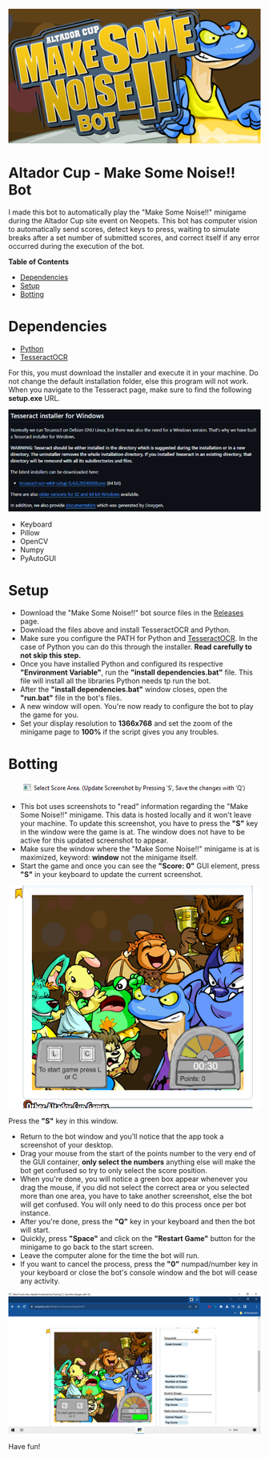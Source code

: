 <p align="center">
  <img src="https://raw.githubusercontent.com/Unovamata/Make-Some-Noise-Bot/main/Wiki/banner.png" />
</p>

# Altador Cup - Make Some Noise!! Bot

I made this bot to automatically play the "Make Some Noise!!" minigame during the Altador Cup site event on Neopets. This bot has computer vision to automatically send scores, detect keys to press, waiting to simulate breaks after a set number of submitted scores, and correct itself if any error occurred during the execution of the bot.
 
**Table of Contents**

+ [Dependencies](#dependencies)
+ [Setup](#setup)
+ [Botting](#botting)

# Dependencies
+ [Python](https://www.python.org/downloads/)
+ [TesseractOCR](https://github.com/UB-Mannheim/tesseract/wiki)

For this, you must download the installer and execute it in your machine. Do not change the default installation folder, else this program will not work. When you navigate to the Tesseract page, make sure to find the following **setup.exe** URL.

<p align="center">
  <img src="https://raw.githubusercontent.com/Unovamata/Make-Some-Noise-Bot/main/Wiki/tesseract.png" />
</p>

+ Keyboard
+ Pillow
+ OpenCV
+ Numpy
+ PyAutoGUI

# Setup

+ Download the "Make Some Noise!!" bot source files in the [Releases](https://github.com/Unovamata/Make-Some-Noise-Bot/releases/latest) page.
+ Download the files above and install TesseractOCR and Python.
+ Make sure you configure the PATH for Python and [TesseractOCR](https://www.youtube.com/watch?v=2kWvk4C1pMo). In the case of Python you can do this through the installer. **Read carefully to not skip this step.**
+ Once you have installed Python and configured its respective **"Environment Variable"**, run the **"install dependencies.bat"** file. This file will install all the libraries Python needs tp run the bot.
+ After the **"install dependencies.bat"** window closes, open the **"run.bat"** file in the bot's files.
+ A new window will open. You're now ready to configure the bot to play the game for you.
+ Set your display resolution to **1366x768** and set the zoom of the minigame page to **100%** if the script gives you any troubles.

# Botting

<p align="center">
  <img src="https://raw.githubusercontent.com/Unovamata/Make-Some-Noise-Bot/main/Wiki/Window Tutorial 1.png" />
</p>

+ This bot uses screenshots to "read" information regarding the "Make Some Noise!!" minigame. This data is hosted locally and it won't leave your machine. To update this screenshot, you have to press the **"S"** key in the window were the game is at. The window does not have to be active for this updated screenshot to appear.
+ Make sure the window where the "Make Some Noise!!" minigame is at is maximized, keyword: **window** not the minigame itself.
+ Start the game and once you can see the **"Score: 0"** GUI element, press **"S"** in your keyboard to update the current screenshot.

<p align="center">
  <img src="https://raw.githubusercontent.com/Unovamata/Make-Some-Noise-Bot/main/Wiki/Window Tutorial 2.png" />
</p>

Press the **"S"** key in this window.

+ Return to the bot window and you'll notice that the app took a screenshot of your desktop.
+ Drag your mouse from the start of the points number to the very end of the GUI container, **only select the numbers** anything else will make the bot get confused so try to only select the score position.
+ When you're done, you will notice a green box appear whenever you drag the mouse, if you did not select the correct area or you selected more than one area, you have to take another screenshot, else the bot will get confused. You will only need to do this process once per bot instance.
+ After you're done, press the **"Q"** key in your keyboard and then the bot will start.
+ Quickly, press **"Space"** and click on the **"Restart Game"** button for the minigame to go back to the start screen.
+ Leave the computer alone for the time the bot will run.
+ If you want to cancel the process, press the **"0"** numpad/number key in your keyboard or close the bot's console window and the bot will cease any activity.

<p align="center">
  <img src="https://raw.githubusercontent.com/Unovamata/Make-Some-Noise-Bot/main/Wiki/Window Tutorial 3.png" />
</p>

Have fun!
